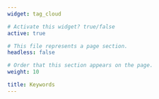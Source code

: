 ```yaml
---
widget: tag_cloud

# Activate this widget? true/false
active: true

# This file represents a page section.
headless: false

# Order that this section appears on the page.
weight: 10

title: Keywords
---
```


<script type='text/javascript' id='clustrmaps' src='//cdn.clustrmaps.com/map_v2.js?cl=ffffff&w=680&t=tt&d=TQG6c6MXFdP-2O-gpxgty2nZIJSekCHcmw1hvEl55As&co=000000&cmo=3acc3a&cmn=ff5353&ct=808080'></script>
